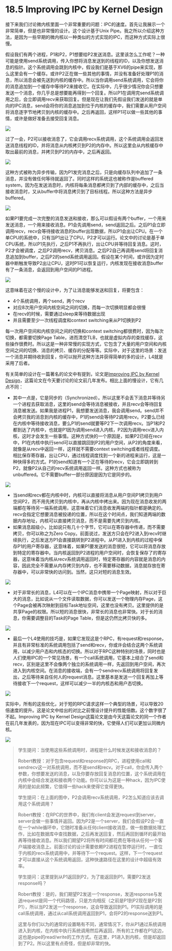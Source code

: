 # 18.5 Improving IPC by Kernel Design

接下来我们讨论微内核里面一个非常重要的问题：IPC的速度。首先让我展示一个非常简单，但是也非常慢的设计。这个设计基于Unix Pipe。我之所以介绍这种方法，是因为一些早期的微内核以一种类似的方式实现的IPC，而这种方式实际上很慢。

假设我们有两个进程，P1和P2，P1想要给P2发送消息。这里该怎么工作呢？一种可能是使用send系统调用，传入你想将消息发送到的线程的ID，以及你想发送消息的指针。这个系统调用会跳到内核中，假设我们是基于XV6的pipe来实现，那么这里会有一个缓存。或许P2正在做一些其他的事情，并没有准备好处理P1的消息，所以消息会被先送到内核的缓存中。所以当你调用send系统调用，它会将你的消息追加到一个缓存中等待P2来接收它。在实际中，几乎很少情况你会只想要发送一个消息，你几乎总是想要能再得到一个回复。所以P1在调用完send系统调用之后，会立即调用recv来获取回复。但是现在让我们先假设我们发送的就是单向的IPC消息，send会将你的消息追加到位于内核的缓存中，我们需要从用户空间将消息逐字节地拷贝到内核的缓存中。之后再返回，这样P1可以做一些其他的事情，或许是做好准备去接受回复消息。

![](../gitbook/assets/image%20%28864%29.png)

过了一会，P2可以接收消息了，它会调用recv系统调用，这个系统调用会返回发送消息线程的ID，并将消息从内核拷贝到P2的内存中。所以这里会从内核缓存中取出最前的消息，并拷贝到P2的内存中，之后再返回。

![](../gitbook/assets/image%20%28860%29.png)

这种方式被称为异步传输，因为P1发完消息之后，只是向缓存队列中追加了一条消息，并没有做任何等待就返回了。同时这样的系统这也被称作是buffered system，因为在发送消息时，内核将每条消息都拷贝到了内部的缓存中，之后当接收消息时，又从buffer中将消息拷贝到了目标线程。所以这种方法是异步buffered。

![](../gitbook/assets/image%20%28838%29.png)

如果P1要完成一次完整的消息发送和接收，那么可以假设有两个buffer，一个用来发送消息，一个用来接收消息。P1会先调用send，send返回之后。之后P1会立即调用recv，recv会等待接收消息的buffer出现数据，所以P1会出让CPU。在一个单CPU的系统中，只有当P1出让了CPU，P2才可以运行。论文中的讨论是基于单CPU系统，所以P1先执行，之后P1不再执行，出让CPU并等待回复消息。这时，P2才会被调度，之后P2调用recv，拷贝消息。之后P2自己再调用send将回复消息追加到buffer，之后P2的send系统调用返回。假设在某个时间，或许因为定时器中断触发导致P2出让CPU，这时P1可以恢复运行，内核发现在接收消息buffer有了一条消息，会返回到用户空间的P1进程。

![](../gitbook/assets/image%20%28826%29.png)

这意味着在这个慢的设计中，为了让消息能够发送和回复，将要包含：

* 4个系统调用，两个send，两个recv
* 对应8次用户空间内核空间之间的切换，而每一次切换明显都会很慢
* 在recv的时候，需要通过sleep来等待数据出现
* 并且需要至少一次线程调度和context switching来从P1切换到P2

每一次用户空间和内核空间之间的切换和context switching都很费时，因为每次切换，都需要切换Page Table，进而清空TLB，也就是虚拟内存的查找缓存，这些操作很费时。所以这是一种非常慢的实现方式，它包含了大量的用户空间和内核空间之间的切换、消息的拷贝、缓存的分配等等。实际中，对于这里的场景：发送一个消息并期待收到回复，你可以抛开这种方法并获得简单的多的设计，L4就是采用了后者。

有关简单的设计在一篇著名的论文中有提到，论文是[Improving IPC by Kernel Design](https://www.cse.unsw.edu.au/~cs9242/19/papers/Liedtke_93.pdf)，这篇论文在今天要讨论的论文前几年发布。相比上面的慢设计，它有几点不同：

* 其中一点是，它是同步的（Synchronized）。所以这里不会丢下消息并等待另一个进程去获取消息，这里的send会等待消息被接收，并且recv会等待回复消息被发送。如果我是进程P1，我想要发送消息，我会调用send。send并不会拷贝我的消息到内核的缓存中，P1的send会等待P2调用recv。P2要么已经在内核中等待接收消息，要么P1的send就要等P2下一次调用recv。当P1和P2都到达了内核中，也就是P1因为调用send进入内核，P2因为调用recv进入内核，这时才会发生一些事情。这种方式快的一个原因是，如果P2已经在recv中，P1在内核中执行send可以直接跳回到P2的用户空间，从P2的角度来看，就像是从recv中返回一样，这样就不需要context switching或者线程调度。相比保存寄存器，出让CPU，通过线程调度找到一个新的进程来运行，这是一种快得多的方式。P1的send知道有一个正在等待的recv，它会立即跳转到P2，就像P2从自己的recv系统调用返回一样。这种方式也被称为unbuffered。它不需要buffer一部分原因是因为它是同步的。

![](../gitbook/assets/image%20%28276%29.png)

* 当send和recv都在内核中时，内核可以直接将消息从用户空间P1拷贝到用户空间P2，而不用先拷贝到内核中，再从内核中拷出来。因为现在消息收发的两端都在等待另一端系统调用，这意味着它们消息收发两端的指针都是确定的。recv会指定它想要消息被投递的位置，所以在这个时间点，我们知道两端的数据内存地址，内核可以直接拷贝消息，而不是需要先拷贝到内核。
* 如果消息超级小，比如说只有几十个字节，它可以在寄存器中传递，而不需要拷贝，你可以称之为Zero Copy。前面说过，发送方只会在P2进入到recv时继续执行，之后发送方P1会直接跳转到P2进程中。从P1进入到内核的过程中保存P1的用户寄存器，这意味着，如果P1要发送的消息很短，它可以将消息存放到特定的寄存器中。当内核返回到P2进程的用户空间时，会恢复保存了的寄存器，这意味着当内核从recv系统调用返回时，特定寄存器的内容就是消息的内容，因此完全不需要从内存拷贝到内存，也不需要移动数据，消息就存放在寄存器中，可以非常快的访问到。当然，这只对短的消息生效。

![](../gitbook/assets/image%20%28825%29.png)

* 对于非常长的消息，L4可以在一个IPC消息中携带一个Page映射，所以对于巨大的消息，比如说从一个文件读取数据，你可以发送一个物理内存Page，这个Page会被再次映射到目标Task地址空间，这里也没有拷贝。这里提供的是共享Page的权限。所以短的消息很快，非常长的消息也非常快。对于长的消息，你需要调整目的Task的Page Table，但是这仍然比拷贝快的多。

![](../gitbook/assets/image%20%28845%29.png)

* 最后一个L4使用的技巧是，如果它发现这是个RPC，有request和response，并且有非常标准的系统调用包括了send和recv，你或许会结合这两个系统调用，以减少用户态和内核态的切换。所以对于RPC这种特别的场景，同时也是人们使用IPC的一个常见场景，有一个call系统调用，它基本上结合了send和recv，区别是这里不会像两个独立的系统调用一样，先返回到用户空间，再次进入到内核空间。在消息的接收端，会有一个sendrecv系统调用将回复发出，之后等待来自任何人的request消息。这里基本是发送一个回复再加上等待接收下一个request，这样可以减少一半的内核态和用户态切换。

![](../gitbook/assets/image%20%28817%29.png)

实际中，所有的这些优化，对于短的RPC请求这样一个典型的场景，可以导致20倍速度的提升。这是论文中给出的对比之前慢设计提升的性能倍数。这个数字很了不起。Improving  IPC by Kernel Design这篇论文是由今天这篇论文的同一个作者在前几年发表的，因为现在IPC可以变得非常的快，它使得人们可以更加认同微内核。

![](../gitbook/assets/image%20%28810%29.png)

> 学生提问：当使用这些系统调用时，进程是什么时候发送和接收消息的？
>
> Robert教授：对于包含request和response的RPC，进程使用call和sendrecv这一对系统调用，而不是send和recv。对于call，你会传入两个参数，你想要发送的消息，以及你要存放回复消息的位置，这个系统调用在内核中会结合发送和接收两个功能。你可以认为这是一种hack，因为IPC使用的是如此频繁，它值得一些hack来使得它变得更快。
>
> 学生提问：在上面的图中，P2会调用recv系统调用，P2怎么知道应该去调用这个系统调用？
>
> Robert教授：在RPC的世界中，我们有client会发送request到server，server会做一些事情并返回。因为P2是一个server，我们会假设P2会一直在一个while循环中，它随时准备从任何client接收消息，做一些数据处理工作，比如在数据库中查找数据，之后再发送回复，然后再回到循环的最开始再等待接收消息。所以我们期望P2将所有时间都花费在等待从任何一个客户端接收消息上。前面讨论的设计需要依赖P2进程在暂停运行时，一直位于内核的recv系统调用中，并等待下一个request。这样，下一个request才可以直接从这个系统调用返回，这种快速路径在这里的设计中超级有效率。
>
> 学生提问：这里提到从P1返回到P2，为了能返回到P1，需要P2发送response吗？
>
> Robert教授：是的，我们期望P2发送一个response，发送response与发送request是同一个代码路径，只是方向相反（之前是P1到P2现在是P2到P1），所以当P2发送一个response，这会导致返回到P1。P1实际调用的是call系统调用，通过从call系统调用返回到P1，会将P2的response送到P1。
>
> 这里与你们以为的通常的设置略有不同，通常情况下，你从P1通过系统调用进入到内核，在内核中执行系统调用然后再返回，所有的工作都在P1这边，这也是pipe的read/write的工作方式。在这里，P1进入到内核，但是却返回到了P2。所以这里有点奇怪，但是却非常的快。

